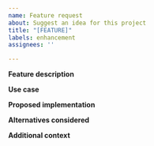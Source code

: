```yaml
---
name: Feature request
about: Suggest an idea for this project
title: "[FEATURE]"
labels: enhancement
assignees: ''

---
```


**Feature description**
<!-- Describe the feature you'd like to see -->

**Use case**
<!-- Explain why this feature would be useful and what problem it solves -->

**Proposed implementation**
<!-- If you have ideas on how this could be implemented -->

**Alternatives considered**
<!-- Any alternative solutions or workarounds you've considered -->

**Additional context**
<!-- Add any other context or examples -->

